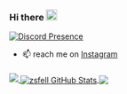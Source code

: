### Hi there <img src="https://media.giphy.com/media/hvRJCLFzcasrR4ia7z/giphy.gif" width=20 />
[![Discord Presence](https://lanyard.cnrad.dev/api/792802587543076874)](https://discord.com/users/792802587543076874)




<!--
**zsfell/zsfell** is a ✨ _special_ ✨ repository because its `README.md` (this file) appears on your GitHub profile.

Here are some ideas to get you started:
-->

- 📫 reach me on [Instagram](https://www.instagram.com/whois.irsan/)

#### <a href="https://github.com/qingzen">
   <img src="https://komarev.com/ghpvc/?username=qingzen">
</a>
<a href="https://github.com/qingzen">
  <img align="center" src="https://github-readme-stats.vercel.app/api?username=qingzen&show_icons=true&theme=tokyonight" alt="zsfell GitHub Stats" />
</a>
<a href="https://github.com/qingzen">
  <img align="center" src="https://github-readme-stats-sigma-five.vercel.app/api/top-langs/?username=qingzen&layout=compact&hide_border=false&theme=tokyonight" />
</a>
